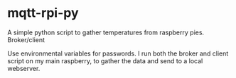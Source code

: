 # mqtt-rpi-py
A simple python script to gather temperatures from raspberry pies. Broker/client

Use environmental variables for passwords. I run both the broker and client script on my main raspberry, to gather the data and send to a local webserver.
